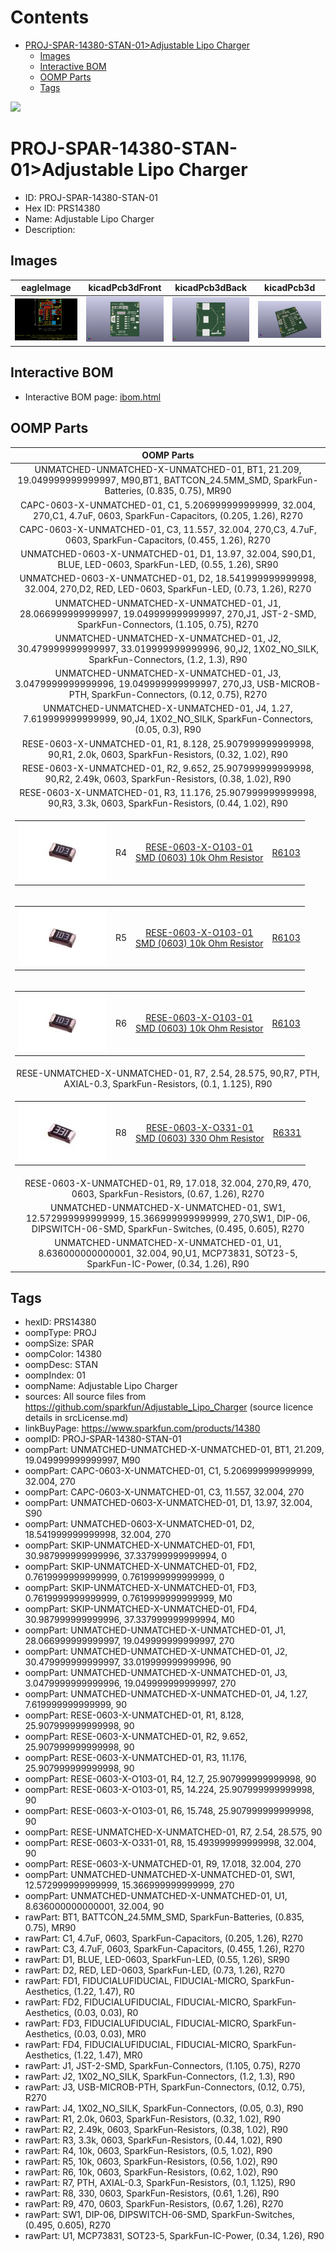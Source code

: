 



Contents
========

* [PROJ-SPAR-14380-STAN-01>Adjustable Lipo Charger](#proj-spar-14380-stan-01adjustable-lipo-charger)
	* [Images](#images)
	* [Interactive BOM](#interactive-bom)
	* [OOMP Parts](#oomp-parts)
	* [Tags](#tags)
  
![][im]
# PROJ-SPAR-14380-STAN-01>Adjustable Lipo Charger

- ID: PROJ-SPAR-14380-STAN-01
- Hex ID: PRS14380
- Name: Adjustable Lipo Charger
- Description: 

## Images
  
  

|eagleImage|kicadPcb3dFront|kicadPcb3dBack|kicadPcb3d|
| :---: | :---: | :---: | :---: |
|[![eagleImage](eagleImage_140.png)](eagleImage_600.png)|[![kicadPcb3dFront](kicadPcb3dFront_140.png)](kicadPcb3dFront_600.png)|[![kicadPcb3dBack](kicadPcb3dBack_140.png)](kicadPcb3dBack_600.png)|[![kicadPcb3d](kicadPcb3d_140.png)](kicadPcb3d_600.png)|

## Interactive BOM

- Interactive BOM page: [ibom.html](kicad/bom/ibom.html)

## OOMP Parts
  

|OOMP Parts|
| :---: |
|UNMATCHED-UNMATCHED-X-UNMATCHED-01, BT1, 21.209, 19.049999999999997, M90,BT1, BATTCON_24.5MM_SMD, SparkFun-Batteries, (0.835, 0.75), MR90|
|CAPC-0603-X-UNMATCHED-01, C1, 5.206999999999999, 32.004, 270,C1, 4.7uF, 0603, SparkFun-Capacitors, (0.205, 1.26), R270|
|CAPC-0603-X-UNMATCHED-01, C3, 11.557, 32.004, 270,C3, 4.7uF, 0603, SparkFun-Capacitors, (0.455, 1.26), R270|
|UNMATCHED-0603-X-UNMATCHED-01, D1, 13.97, 32.004, S90,D1, BLUE, LED-0603, SparkFun-LED, (0.55, 1.26), SR90|
|UNMATCHED-0603-X-UNMATCHED-01, D2, 18.541999999999998, 32.004, 270,D2, RED, LED-0603, SparkFun-LED, (0.73, 1.26), R270|
|UNMATCHED-UNMATCHED-X-UNMATCHED-01, J1, 28.066999999999997, 19.049999999999997, 270,J1, JST-2-SMD, SparkFun-Connectors, (1.105, 0.75), R270|
|UNMATCHED-UNMATCHED-X-UNMATCHED-01, J2, 30.479999999999997, 33.019999999999996, 90,J2, 1X02_NO_SILK, SparkFun-Connectors, (1.2, 1.3), R90|
|UNMATCHED-UNMATCHED-X-UNMATCHED-01, J3, 3.0479999999999996, 19.049999999999997, 270,J3, USB-MICROB-PTH, SparkFun-Connectors, (0.12, 0.75), R270|
|UNMATCHED-UNMATCHED-X-UNMATCHED-01, J4, 1.27, 7.619999999999999, 90,J4, 1X02_NO_SILK, SparkFun-Connectors, (0.05, 0.3), R90|
|RESE-0603-X-UNMATCHED-01, R1, 8.128, 25.907999999999998, 90,R1, 2.0k, 0603, SparkFun-Resistors, (0.32, 1.02), R90|
|RESE-0603-X-UNMATCHED-01, R2, 9.652, 25.907999999999998, 90,R2, 2.49k, 0603, SparkFun-Resistors, (0.38, 1.02), R90|
|RESE-0603-X-UNMATCHED-01, R3, 11.176, 25.907999999999998, 90,R3, 3.3k, 0603, SparkFun-Resistors, (0.44, 1.02), R90|
|<table><tr><td>![RESE-0603-X-O103-01](https://raw.githubusercontent.com/oomlout/oomlout_OOMP_parts/main/RESE-0603-X-O103-01/image_140.jpg)</td><td> R4</td><td>[RESE-0603-X-O103-01<br>SMD (0603) 10k Ohm Resistor](https://github.com/oomlout/oomlout_OOMP_parts/tree/main/RESE-0603-X-O103-01/)</td><td>[R6103](https://github.com/oomlout/oomlout_OOMP_parts/tree/main/RESE-0603-X-O103-01/)</td></tr></table>|
|<table><tr><td>![RESE-0603-X-O103-01](https://raw.githubusercontent.com/oomlout/oomlout_OOMP_parts/main/RESE-0603-X-O103-01/image_140.jpg)</td><td> R5</td><td>[RESE-0603-X-O103-01<br>SMD (0603) 10k Ohm Resistor](https://github.com/oomlout/oomlout_OOMP_parts/tree/main/RESE-0603-X-O103-01/)</td><td>[R6103](https://github.com/oomlout/oomlout_OOMP_parts/tree/main/RESE-0603-X-O103-01/)</td></tr></table>|
|<table><tr><td>![RESE-0603-X-O103-01](https://raw.githubusercontent.com/oomlout/oomlout_OOMP_parts/main/RESE-0603-X-O103-01/image_140.jpg)</td><td> R6</td><td>[RESE-0603-X-O103-01<br>SMD (0603) 10k Ohm Resistor](https://github.com/oomlout/oomlout_OOMP_parts/tree/main/RESE-0603-X-O103-01/)</td><td>[R6103](https://github.com/oomlout/oomlout_OOMP_parts/tree/main/RESE-0603-X-O103-01/)</td></tr></table>|
|RESE-UNMATCHED-X-UNMATCHED-01, R7, 2.54, 28.575, 90,R7, PTH, AXIAL-0.3, SparkFun-Resistors, (0.1, 1.125), R90|
|<table><tr><td>![RESE-0603-X-O331-01](https://raw.githubusercontent.com/oomlout/oomlout_OOMP_parts/main/RESE-0603-X-O331-01/image_140.jpg)</td><td> R8</td><td>[RESE-0603-X-O331-01<br>SMD (0603) 330 Ohm Resistor](https://github.com/oomlout/oomlout_OOMP_parts/tree/main/RESE-0603-X-O331-01/)</td><td>[R6331](https://github.com/oomlout/oomlout_OOMP_parts/tree/main/RESE-0603-X-O331-01/)</td></tr></table>|
|RESE-0603-X-UNMATCHED-01, R9, 17.018, 32.004, 270,R9, 470, 0603, SparkFun-Resistors, (0.67, 1.26), R270|
|UNMATCHED-UNMATCHED-X-UNMATCHED-01, SW1, 12.572999999999999, 15.366999999999999, 270,SW1, DIP-06, DIPSWITCH-06-SMD, SparkFun-Switches, (0.495, 0.605), R270|
|UNMATCHED-UNMATCHED-X-UNMATCHED-01, U1, 8.636000000000001, 32.004, 90,U1, MCP73831, SOT23-5, SparkFun-IC-Power, (0.34, 1.26), R90|

## Tags

- hexID: PRS14380
- oompType: PROJ
- oompSize: SPAR
- oompColor: 14380
- oompDesc: STAN
- oompIndex: 01
- oompName: Adjustable Lipo Charger
- sources: All source files from https://github.com/sparkfun/Adjustable_Lipo_Charger (source licence details in srcLicense.md)
- linkBuyPage: https://www.sparkfun.com/products/14380
- oompID: PROJ-SPAR-14380-STAN-01
- oompPart: UNMATCHED-UNMATCHED-X-UNMATCHED-01, BT1, 21.209, 19.049999999999997, M90
- oompPart: CAPC-0603-X-UNMATCHED-01, C1, 5.206999999999999, 32.004, 270
- oompPart: CAPC-0603-X-UNMATCHED-01, C3, 11.557, 32.004, 270
- oompPart: UNMATCHED-0603-X-UNMATCHED-01, D1, 13.97, 32.004, S90
- oompPart: UNMATCHED-0603-X-UNMATCHED-01, D2, 18.541999999999998, 32.004, 270
- oompPart: SKIP-UNMATCHED-X-UNMATCHED-01, FD1, 30.987999999999996, 37.337999999999994, 0
- oompPart: SKIP-UNMATCHED-X-UNMATCHED-01, FD2, 0.7619999999999999, 0.7619999999999999, 0
- oompPart: SKIP-UNMATCHED-X-UNMATCHED-01, FD3, 0.7619999999999999, 0.7619999999999999, M0
- oompPart: SKIP-UNMATCHED-X-UNMATCHED-01, FD4, 30.987999999999996, 37.337999999999994, M0
- oompPart: UNMATCHED-UNMATCHED-X-UNMATCHED-01, J1, 28.066999999999997, 19.049999999999997, 270
- oompPart: UNMATCHED-UNMATCHED-X-UNMATCHED-01, J2, 30.479999999999997, 33.019999999999996, 90
- oompPart: UNMATCHED-UNMATCHED-X-UNMATCHED-01, J3, 3.0479999999999996, 19.049999999999997, 270
- oompPart: UNMATCHED-UNMATCHED-X-UNMATCHED-01, J4, 1.27, 7.619999999999999, 90
- oompPart: RESE-0603-X-UNMATCHED-01, R1, 8.128, 25.907999999999998, 90
- oompPart: RESE-0603-X-UNMATCHED-01, R2, 9.652, 25.907999999999998, 90
- oompPart: RESE-0603-X-UNMATCHED-01, R3, 11.176, 25.907999999999998, 90
- oompPart: RESE-0603-X-O103-01, R4, 12.7, 25.907999999999998, 90
- oompPart: RESE-0603-X-O103-01, R5, 14.224, 25.907999999999998, 90
- oompPart: RESE-0603-X-O103-01, R6, 15.748, 25.907999999999998, 90
- oompPart: RESE-UNMATCHED-X-UNMATCHED-01, R7, 2.54, 28.575, 90
- oompPart: RESE-0603-X-O331-01, R8, 15.493999999999998, 32.004, 90
- oompPart: RESE-0603-X-UNMATCHED-01, R9, 17.018, 32.004, 270
- oompPart: UNMATCHED-UNMATCHED-X-UNMATCHED-01, SW1, 12.572999999999999, 15.366999999999999, 270
- oompPart: UNMATCHED-UNMATCHED-X-UNMATCHED-01, U1, 8.636000000000001, 32.004, 90
- rawPart: BT1, BATTCON_24.5MM_SMD, SparkFun-Batteries, (0.835, 0.75), MR90
- rawPart: C1, 4.7uF, 0603, SparkFun-Capacitors, (0.205, 1.26), R270
- rawPart: C3, 4.7uF, 0603, SparkFun-Capacitors, (0.455, 1.26), R270
- rawPart: D1, BLUE, LED-0603, SparkFun-LED, (0.55, 1.26), SR90
- rawPart: D2, RED, LED-0603, SparkFun-LED, (0.73, 1.26), R270
- rawPart: FD1, FIDUCIALUFIDUCIAL, FIDUCIAL-MICRO, SparkFun-Aesthetics, (1.22, 1.47), R0
- rawPart: FD2, FIDUCIALUFIDUCIAL, FIDUCIAL-MICRO, SparkFun-Aesthetics, (0.03, 0.03), R0
- rawPart: FD3, FIDUCIALUFIDUCIAL, FIDUCIAL-MICRO, SparkFun-Aesthetics, (0.03, 0.03), MR0
- rawPart: FD4, FIDUCIALUFIDUCIAL, FIDUCIAL-MICRO, SparkFun-Aesthetics, (1.22, 1.47), MR0
- rawPart: J1, JST-2-SMD, SparkFun-Connectors, (1.105, 0.75), R270
- rawPart: J2, 1X02_NO_SILK, SparkFun-Connectors, (1.2, 1.3), R90
- rawPart: J3, USB-MICROB-PTH, SparkFun-Connectors, (0.12, 0.75), R270
- rawPart: J4, 1X02_NO_SILK, SparkFun-Connectors, (0.05, 0.3), R90
- rawPart: R1, 2.0k, 0603, SparkFun-Resistors, (0.32, 1.02), R90
- rawPart: R2, 2.49k, 0603, SparkFun-Resistors, (0.38, 1.02), R90
- rawPart: R3, 3.3k, 0603, SparkFun-Resistors, (0.44, 1.02), R90
- rawPart: R4, 10k, 0603, SparkFun-Resistors, (0.5, 1.02), R90
- rawPart: R5, 10k, 0603, SparkFun-Resistors, (0.56, 1.02), R90
- rawPart: R6, 10k, 0603, SparkFun-Resistors, (0.62, 1.02), R90
- rawPart: R7, PTH, AXIAL-0.3, SparkFun-Resistors, (0.1, 1.125), R90
- rawPart: R8, 330, 0603, SparkFun-Resistors, (0.61, 1.26), R90
- rawPart: R9, 470, 0603, SparkFun-Resistors, (0.67, 1.26), R270
- rawPart: SW1, DIP-06, DIPSWITCH-06-SMD, SparkFun-Switches, (0.495, 0.605), R270
- rawPart: U1, MCP73831, SOT23-5, SparkFun-IC-Power, (0.34, 1.26), R90



[im]: kicadPcb3d_450.png
